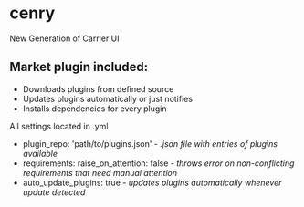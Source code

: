 # cenry
New Generation of Carrier UI

## Market plugin included:
* Downloads plugins from defined source
* Updates plugins automatically or just notifies
* Installs dependencies for every plugin

All settings located in .yml
* plugin_repo: 'path/to/plugins.json' - _.json file with entries of plugins available_
* requirements:
    raise_on_attention: false - _throws error on non-conflicting requirements that need manual attention_
* auto_update_plugins: true - _updates plugins automatically whenever update detected_
